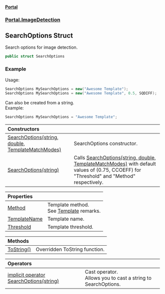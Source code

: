 #### [Portal](index.md 'index')
### [Portal.ImageDetection](Portal.ImageDetection.md 'Portal.ImageDetection')

## SearchOptions Struct

Search options for image detection.

```csharp
public struct SearchOptions
```

### Example
Usage:  
  
```csharp  
SearchOptions MySearchOptions = new("Awesome Template");  
SearchOptions MySearchOptions = new("Awesome Template", 0.5, SQDIFF);  
```  
Can also be created from a string.  
Example:  
  
```csharp  
SearchOptions MySearchOptions = "Awesome Template";  
```

| Constructors | |
| :--- | :--- |
| [SearchOptions(string, double, TemplateMatchModes)](Portal.ImageDetection.SearchOptions.SearchOptions(string,double,OpenCvSharp.TemplateMatchModes).md 'Portal.ImageDetection.SearchOptions.SearchOptions(string, double, OpenCvSharp.TemplateMatchModes)') | SearchOptions constructor. |
| [SearchOptions(string)](Portal.ImageDetection.SearchOptions.SearchOptions(string).md 'Portal.ImageDetection.SearchOptions.SearchOptions(string)') | Calls [SearchOptions(string, double, TemplateMatchModes)](Portal.ImageDetection.SearchOptions.SearchOptions(string,double,OpenCvSharp.TemplateMatchModes).md 'Portal.ImageDetection.SearchOptions.SearchOptions(string, double, OpenCvSharp.TemplateMatchModes)') with default values of (0.75, CCOEFF) for "Threshold" and "Method" respectively. |

| Properties | |
| :--- | :--- |
| [Method](Portal.ImageDetection.SearchOptions.Method.md 'Portal.ImageDetection.SearchOptions.Method') | Template method. <br/> See [Template](Portal.ImageDetection.Template.md 'Portal.ImageDetection.Template') remarks. |
| [TemplateName](Portal.ImageDetection.SearchOptions.TemplateName.md 'Portal.ImageDetection.SearchOptions.TemplateName') | Template name. |
| [Threshold](Portal.ImageDetection.SearchOptions.Threshold.md 'Portal.ImageDetection.SearchOptions.Threshold') | Template threshold. |

| Methods | |
| :--- | :--- |
| [ToString()](Portal.ImageDetection.SearchOptions.ToString().md 'Portal.ImageDetection.SearchOptions.ToString()') | Overridden ToString function. |

| Operators | |
| :--- | :--- |
| [implicit operator SearchOptions(string)](Portal.ImageDetection.SearchOptions.op_ImplicitPortal.ImageDetection.SearchOptions(string).md 'Portal.ImageDetection.SearchOptions.op_Implicit Portal.ImageDetection.SearchOptions(string)') | Cast operator. <br/> Allows you to cast a string to SearchOptions. |
